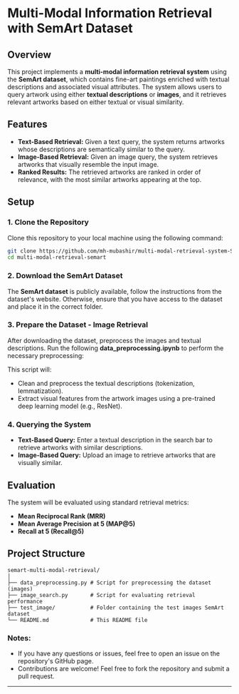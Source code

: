 # Multi-Modal Information Retrieval with SemArt Dataset

## Overview
This project implements a **multi-modal information retrieval system** using the **SemArt dataset**, which contains fine-art paintings enriched with textual descriptions and associated visual attributes. The system allows users to query artwork using either **textual descriptions** or **images**, and it retrieves relevant artworks based on either textual or visual similarity. 

## Features
- **Text-Based Retrieval:** Given a text query, the system returns artworks whose descriptions are semantically similar to the query.
- **Image-Based Retrieval:** Given an image query, the system retrieves artworks that visually resemble the input image.
- **Ranked Results:** The retrieved artworks are ranked in order of relevance, with the most similar artworks appearing at the top.

## Setup

### 1. Clone the Repository
Clone this repository to your local machine using the following command:

```bash
git clone https://github.com/mh-mubashir/multi-modal-retrieval-system-SemArt.git
cd multi-modal-retrieval-semart
```

### 2. Download the SemArt Dataset
The **SemArt dataset** is publicly available, follow the instructions from the dataset's website. Otherwise, ensure that you have access to the dataset and place it in the correct folder.

### 3. Prepare the Dataset - Image Retrieval
After downloading the dataset, preprocess the images and textual descriptions. Run the following **data_preprocessing.ipynb** to perform the necessary preprocessing:

This script will:
- Clean and preprocess the textual descriptions (tokenization, lemmatization).
- Extract visual features from the artwork images using a pre-trained deep learning model (e.g., ResNet).

### 4. Querying the System
- **Text-Based Query:** Enter a textual description in the search bar to retrieve artworks with similar descriptions.
- **Image-Based Query:** Upload an image to retrieve artworks that are visually similar.

## Evaluation
The system will be evaluated using standard retrieval metrics:
- **Mean Reciprocal Rank (MRR)**
- **Mean Average Precision at 5 (MAP@5)**
- **Recall at 5 (Recall@5)**

## Project Structure

```
semart-multi-modal-retrieval/
│
├── data_preprocessing.py # Script for preprocessing the dataset (images)
├── image_search.py       # Script for evaluating retrieval performance
├── test_image/           # Folder containing the test images SemArt dataset
└── README.md             # This README file
```

### Notes:
- If you have any questions or issues, feel free to open an issue on the repository's GitHub page.
- Contributions are welcome! Feel free to fork the repository and submit a pull request.

--- 